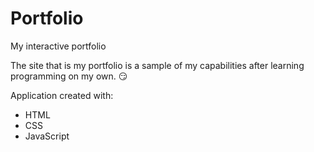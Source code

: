 # Portfolio
My interactive portfolio

The site that is my portfolio is a sample of my capabilities after learning programming on my own. :smirk:

Application created with:
- HTML
- CSS
- JavaScript
